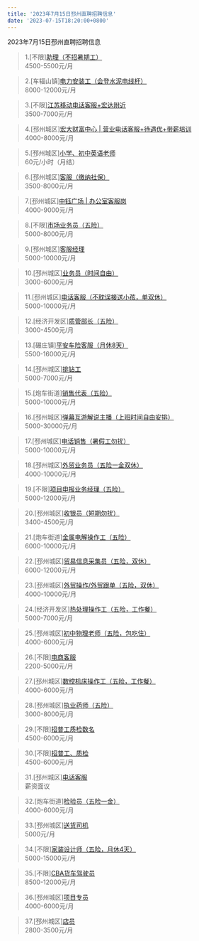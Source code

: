 ```yaml
---
title: '2023年7月15日邳州直聘招聘信息'
date: '2023-07-15T18:20:00+0800'
---
```

2023年7月15日邳州直聘招聘信息
<!--more-->
>1.[不限][助理（不招暑期工）](https://www.pizhouzhipin.com/job/29099)<br>
>4500-5500元/月

>2.[车辐山镇][电力安装工（会登水泥电线杆）](https://www.pizhouzhipin.com/job/27988)<br>
>8000-12000元/月

>3.[不限][江苏移动电话客服+宏达附近](https://www.pizhouzhipin.com/job/23334)<br>
>3500-7000元/月

>4.[邳州城区][宏大财富中心 | 营业电话客服+待遇优+带薪培训](https://www.pizhouzhipin.com/job/23067)<br>
>4000-8000元/月

>5.[邳州城区][小学、初中英语老师](https://www.pizhouzhipin.com/job/29979)<br>
>60元/小时（月结）

>6.[邳州城区][客服（缴纳社保）](https://www.pizhouzhipin.com/job/24674)<br>
>3500-8000元/月

>7.[邳州城区][中钰广场 | 办公室客服岗](https://www.pizhouzhipin.com/job/27923)<br>
>4000-9000元/月

>8.[不限][市场业务员（五险）](https://www.pizhouzhipin.com/job/30001)<br>
>5000-8000元/月

>9.[邳州城区][客服经理](https://www.pizhouzhipin.com/job/29949)<br>
>5000-10000元/月

>10.[邳州城区][业务员（时间自由）](https://www.pizhouzhipin.com/job/19026)<br>
>3000-6000元/月

>11.[邳州城区][电话客服（不耽误接送小孩，单双休）](https://www.pizhouzhipin.com/job/27577)<br>
>5000-10000元/月

>12.[经济开发区][质管部长（五险）](https://www.pizhouzhipin.com/job/29879)<br>
>3000-4500元/月

>13.[碾庄镇][平安车险客服（月休8天）](https://www.pizhouzhipin.com/job/29478)<br>
>5500-16000元/月

>14.[邳州城区][排钻工](https://www.pizhouzhipin.com/job/29808)<br>
>5000-7000元/月

>15.[炮车街道][销售代表（五险）](https://www.pizhouzhipin.com/job/29994)<br>
>5000-10000元/月

>16.[邳州城区][弹幕互游解说主播（上班时间自由安排）](https://www.pizhouzhipin.com/job/29996)<br>
>5000-30000元/月

>17.[邳州城区][电话销售（暑假工勿扰）](https://www.pizhouzhipin.com/job/27957)<br>
>5000-10000元/月

>18.[邳州城区][外贸业务员（五险一金双休）](https://www.pizhouzhipin.com/job/26936)<br>
>4000-10000元/月

>19.[不限][项目申报业务经理（五险）](https://www.pizhouzhipin.com/job/29828)<br>
>5000-12000元/月

>20.[邳州城区][收银员（短期勿扰）](https://www.pizhouzhipin.com/job/26825)<br>
>3400-4500元/月

>21.[炮车街道][金属电解操作工（五险）](https://www.pizhouzhipin.com/job/29992)<br>
>6000-10000元/月

>22.[邳州城区][贸易信息采集员（五险，双休）](https://www.pizhouzhipin.com/job/23514)<br>
>6000-12000元/月

>23.[邳州城区][外贸操作/外贸跟单（五险，双休）](https://www.pizhouzhipin.com/job/27566)<br>
>4000-10000元/月

>24.[经济开发区][热处理操作工（五险，工作餐）](https://www.pizhouzhipin.com/job/26684)<br>
>5000-7000元/月

>25.[邳州城区][初中物理老师（五险，包吃住）](https://www.pizhouzhipin.com/job/29990)<br>
>4000-6000元/月

>26.[不限][电商客服](https://www.pizhouzhipin.com/job/29982)<br>
>2200-5000元/月

>27.[邳州城区][数控机床操作工（五险，工作餐）](https://www.pizhouzhipin.com/job/27221)<br>
>4000-6000元/月

>28.[邳州城区][执业药师（五险）](https://www.pizhouzhipin.com/job/19909)<br>
>3000-8000元/月

>29.[不限][招普工质检数名](https://www.pizhouzhipin.com/job/29823)<br>
>4500-6000元/月

>30.[不限][招普工、质检](https://www.pizhouzhipin.com/job/28817)<br>
>4500-6000元/月

>31.[邳州城区][电话客服](https://www.pizhouzhipin.com/job/30008)<br>
>薪资面议

>32.[炮车街道][检验员（五险一金）](https://www.pizhouzhipin.com/job/27554)<br>
>4000-6000元/月

>33.[邳州城区][送货司机](https://www.pizhouzhipin.com/job/28995)<br>
>5000元/月

>34.[不限][家装设计师（五险，月休4天）](https://www.pizhouzhipin.com/job/26989)<br>
>5000-15000元/月

>35.[不限][CBA货车驾驶员](https://www.pizhouzhipin.com/job/27901)<br>
>8500-12000元/月

>36.[邳州城区][项目专员](https://www.pizhouzhipin.com/job/14626)<br>
>4000-6000元/月

>37.[邳州城区][店员](https://www.pizhouzhipin.com/job/30006)<br>
>2800-3500元/月

